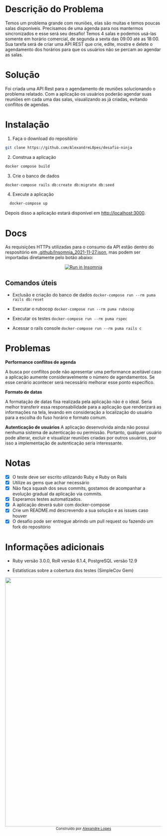# Descrição do Problema

Temos um problema grande com reuniões, elas são muitas e temos poucas salas disponíveis.
Precisamos de uma agenda para nos mantermos sincronizados e esse será seu desafio!
Temos 4 salas e podemos usá-las somente em horário comercial, de segunda a sexta das 09:00 até as 18:00.
Sua tarefa será de criar uma API REST que crie, edite, mostre e delete o agendamento dos horários para que os usuários não se percam ao agendar as salas.

# Solução

Foi criada uma API Rest para o agendamento de reuniões solucionando o problema relatado. Com a aplicação os usuários poderão agendar suas reuniões em cada uma das salas, visualizando as já criadas, evitando conflitos de agendas.

# Instalação

1. Faça o download do repositório

```sh
git clone https://github.com/AlexandreL0pes/desafio-ninja
```

2. Construa a aplicação

```sh
docker compose build
```

3. Crie o banco de dados

```sh
docker-compose rails db:create db:migrate db:seed
```

4. Execute a aplicação

```sh
  docker-compose up
```

Depois disso a aplicação estará disponível em [http://localhost:3000](http://localhost:3000).

# Docs

As requisições HTTPs utilizadas para o consumo da API estão dentro do respositório em [.github/Insomnia_2021-11-27.json](.github/Insomnia_2021-11-27.json), mas podem ser importadas diretamente pelo botão abaixo:
<br>

<div align="center">
  <a href="https://insomnia.rest/run/?label=Get%20Ninjas%20Test%20-%20Alexandre%20Lopes&uri=https%3A%2F%2Fgithub.com%2FAlexandreL0pes%2Fdesafio-ninja%2Fblob%2Fmain%2F.github%2FInsomnia_2021-11-27.json" target="_blank"><img src="https://insomnia.rest/images/run.svg" alt="Run in Insomnia"></a>
</div>

## Comandos úteis

- Exclusão e criação do banco de dados
  `docker-compose run --rm puma rails db:reset`

- Executar o rubocop
  `docker-compose run --rm puma rubocop`

- Executar os testes
  `docker-compose run --rm puma rspec`

- Acessar o rails console
  `docker-compose run --rm puma rails c`

# Problemas

**Performance conflitos de agenda**

A busca por conflitos pode não apresentar uma performance aceitável caso a aplicação aumente consideravelmente o número de agendamentos. Se esse cenário acontecer será necessário melhorar esse ponto específico.

**Formato de datas**

A formatação de datas fixa realizada pela aplicação não é o ideal. Seria melhor transferir essa responsabilidade para a aplicação que renderizará as informações na tela, levando em consideração a localização do usuário para a escolha do fuso horário e formato comum.

**Autenticação de usuários**
A aplicação desenvolvida ainda não possui nenhuma sistema de autenticação ou permissão. Portanto, qualquer usuário pode alterar, excluir e visualizar reuniões criadas por outros usuários, por isso a implementação de autenticação seria interessante.

# Notas

- [x] O teste deve ser escrito utilizando Ruby e Ruby on Rails
- [x] Utilize as gems que achar necessário
- [x] Não faça squash dos seus commits, gostamos de acompanhar a evolução gradual da aplicação via commits.
- [x] Esperamos testes automatizados.
- [x] A aplicação deverá subir com docker-compose
- [x] Crie um README.md descrevendo a sua solução e as issues caso houver
- [x] O desafio pode ser entregue abrindo um pull request ou fazendo um fork do repositório

# Informações adicionais

- Ruby versão 3.0.0, RoR versão 6.1.4, PostgreSQL versão 12.9

- Estatísticas sobre a cobertura dos testes (SimpleCov Gem)

<div align="center">
  <image align="center" src=".github/images/code-coverage.png" width="800px">
</div>

<div align="center">
  <sub>Construído por
    <a href="https://github.com/AlexandreL0pes">Alexandre Lopes</a>
  </sub>
</div>
